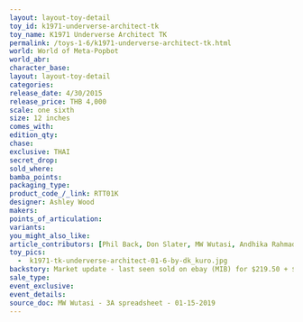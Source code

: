 ```yaml
---
layout: layout-toy-detail 
toy_id: k1971-underverse-architect-tk
toy_name: K1971 Underverse Architect TK
permalink: /toys-1-6/k1971-underverse-architect-tk.html
world: World of Meta-Popbot
world_abr: 
character_base: 
layout: layout-toy-detail
categories: 
release_date: 4/30/2015
release_price: THB 4,000
scale: one sixth
size: 12 inches
comes_with: 
edition_qty: 
chase: 
exclusive: THAI
secret_drop: 
sold_where: 
bamba_points: 
packaging_type: 
product_code_/_link: RTT01K
designer: Ashley Wood
makers: 
points_of_articulation: 
variants: 
you_might_also_like: 
article_contributors: [Phil Back, Don Slater, MW Wutasi, Andhika Rahmaditya]
toy_pics: 
  -  k1971-tk-underverse-architect-01-6-by-dk_kuro.jpg
backstory: Market update - last seen sold on ebay (MIB) for $219.50 + $30.50 s/h! [5 bids] ~ 2/25/2019
sale_type: 
event_exclusive: 
event_details: 
source_doc: MW Wutasi - 3A spreadsheet - 01-15-2019
---
```

